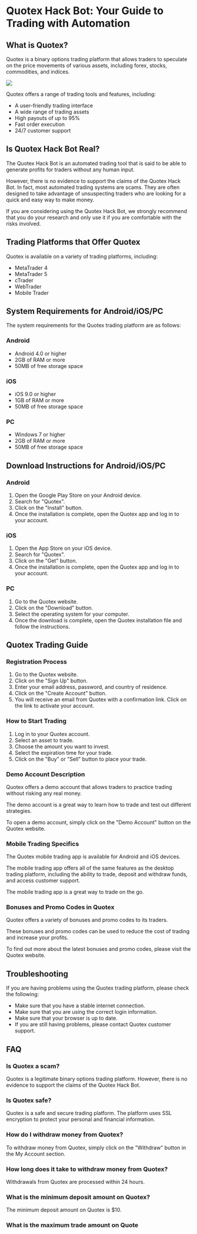 # Quotex Hack Bot: Your Guide to Trading with Automation

## What is Quotex?

Quotex is a binary options trading platform that allows traders to
speculate on the price movements of various assets, including forex,
stocks, commodities, and indices.

[![](https://static.quotex.io/files/4_en/300_250.jpg)](https://traff.sbs/brokerqxlid)

Quotex offers a range of trading tools and features, including:

-   A user-friendly trading interface
-   A wide range of trading assets
-   High payouts of up to 95%
-   Fast order execution
-   24/7 customer support

## Is Quotex Hack Bot Real?

The Quotex Hack Bot is an automated trading tool that is said to be able
to generate profits for traders without any human input.

However, there is no evidence to support the claims of the Quotex Hack
Bot. In fact, most automated trading systems are scams. They are often
designed to take advantage of unsuspecting traders who are looking for a
quick and easy way to make money.

If you are considering using the Quotex Hack Bot, we strongly recommend
that you do your research and only use it if you are comfortable with
the risks involved.

## Trading Platforms that Offer Quotex

Quotex is available on a variety of trading platforms, including:

-   MetaTrader 4
-   MetaTrader 5
-   cTrader
-   WebTrader
-   Mobile Trader

## System Requirements for Android/iOS/PC

The system requirements for the Quotex trading platform are as follows:

### Android

-   Android 4.0 or higher
-   2GB of RAM or more
-   50MB of free storage space

### iOS

-   iOS 9.0 or higher
-   1GB of RAM or more
-   50MB of free storage space

### PC

-   Windows 7 or higher
-   2GB of RAM or more
-   50MB of free storage space

## Download Instructions for Android/iOS/PC

### Android

1.  Open the Google Play Store on your Android device.
2.  Search for "Quotex".
3.  Click on the "Install" button.
4.  Once the installation is complete, open the Quotex app and log in to
    your account.

### iOS

1.  Open the App Store on your iOS device.
2.  Search for "Quotex".
3.  Click on the "Get" button.
4.  Once the installation is complete, open the Quotex app and log in to
    your account.

### PC

1.  Go to the Quotex website.
2.  Click on the "Download" button.
3.  Select the operating system for your computer.
4.  Once the download is complete, open the Quotex installation file and
    follow the instructions.

## Quotex Trading Guide

### Registration Process

1.  Go to the Quotex website.
2.  Click on the "Sign Up" button.
3.  Enter your email address, password, and country of residence.
4.  Click on the "Create Account" button.
5.  You will receive an email from Quotex with a confirmation link.
    Click on the link to activate your account.

### How to Start Trading

1.  Log in to your Quotex account.
2.  Select an asset to trade.
3.  Choose the amount you want to invest.
4.  Select the expiration time for your trade.
5.  Click on the "Buy" or "Sell" button to place your trade.

### Demo Account Description

Quotex offers a demo account that allows traders to practice trading
without risking any real money.

The demo account is a great way to learn how to trade and test out
different strategies.

To open a demo account, simply click on the "Demo Account" button
on the Quotex website.

### Mobile Trading Specifics

The Quotex mobile trading app is available for Android and iOS devices.

The mobile trading app offers all of the same features as the desktop
trading platform, including the ability to trade, deposit and withdraw
funds, and access customer support.

The mobile trading app is a great way to trade on the go.

### Bonuses and Promo Codes in Quotex

Quotex offers a variety of bonuses and promo codes to its traders.

These bonuses and promo codes can be used to reduce the cost of trading
and increase your profits.

To find out more about the latest bonuses and promo codes, please visit
the Quotex website.

## Troubleshooting

If you are having problems using the Quotex trading platform, please
check the following:

-   Make sure that you have a stable internet connection.
-   Make sure that you are using the correct login information.
-   Make sure that your browser is up to date.
-   If you are still having problems, please contact Quotex customer
    support.

## FAQ

### Is Quotex a scam?

Quotex is a legitimate binary options trading platform. However, there
is no evidence to support the claims of the Quotex Hack Bot.

### Is Quotex safe?

Quotex is a safe and secure trading platform. The platform uses SSL
encryption to protect your personal and financial information.

### How do I withdraw money from Quotex?

To withdraw money from Quotex, simply click on the "Withdraw"
button in the My Account section.

### How long does it take to withdraw money from Quotex?

Withdrawals from Quotex are processed within 24 hours.

### What is the minimum deposit amount on Quotex?

The minimum deposit amount on Quotex is \$10.

### What is the maximum trade amount on Quote

